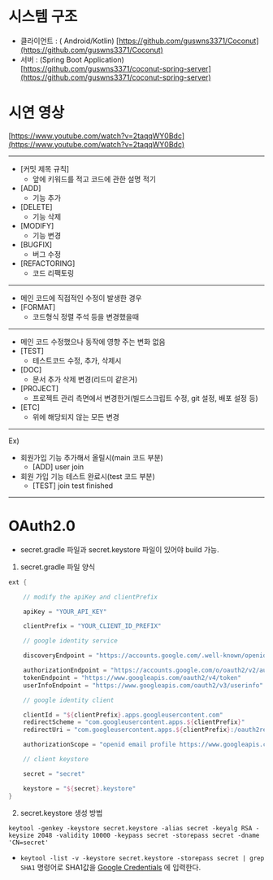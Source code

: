 # 시스템 구조

- 클라이언트 : (
  Android/Kotlin) [https://github.com/guswns3371/Coconut](https://github.com/guswns3371/Coconut)
- 서버 : (Spring Boot
  Application) [https://github.com/guswns3371/coconut-spring-server](https://github.com/guswns3371/coconut-spring-server)

# 시연 영상

[https://www.youtube.com/watch?v=2taqqWY0Bdc](https://www.youtube.com/watch?v=2taqqWY0Bdc)


---

- [커밋 제목 규칙]
    - 앞에 키워드를 적고 코드에 관한 설명 적기
- [ADD]
    - 기능 추가
- [DELETE]
    - 기능 삭제
- [MODIFY]
    - 기능 변경
- [BUGFIX]
    - 버그 수정
- [REFACTORING]
    - 코드 리팩토링

---

- 메인 코드에 직접적인 수정이 발생한 경우
- [FORMAT]
    - 코드형식 정렬 주석 등을 변경했을때

---

- 메인 코드 수정했으나 동작에 영향 주는 변화 없음
- [TEST]
    - 테스트코드 수정, 추가, 삭제시
- [DOC]
    - 문서 추가 삭제 변경(리드미 같은거)
- [PROJECT]
    - 프로젝트 관리 측면에서 변경한거(빌드스크립트 수정, git 설정, 배포 설정 등)
- [ETC]
    - 위에 해당되지 않는 모든 변경

---  
Ex)

- 회원가입 기능 추가해서 올릴시(main 코드 부분)
    - [ADD] user join
- 회원 가입 기능 테스트 완료시(test 코드 부분)
    - [TEST] join test finished

---

# OAuth2.0

- secret.gradle 파일과 secret.keystore 파일이 있어야 build 가능.

1. secret.gradle 파일 양식

```gradle
ext {

    // modify the apiKey and clientPrefix

    apiKey = "YOUR_API_KEY"

    clientPrefix = "YOUR_CLIENT_ID_PREFIX"

    // google identity service

    discoveryEndpoint = "https://accounts.google.com/.well-known/openid-configuration"

    authorizationEndpoint = "https://accounts.google.com/o/oauth2/v2/auth"
    tokenEndpoint = "https://www.googleapis.com/oauth2/v4/token"
    userInfoEndpoint = "https://www.googleapis.com/oauth2/v3/userinfo"

    // google identity client

    clientId = "${clientPrefix}.apps.googleusercontent.com"
    redirectScheme = "com.googleusercontent.apps.${clientPrefix}"
    redirectUri = "com.googleusercontent.apps.${clientPrefix}:/oauth2redirect"

    authorizationScope = "openid email profile https://www.googleapis.com/auth/books"

    // client keystore

    secret = "secret"

    keystore = "${secret}.keystore"
}
```

2. secret.keystore 생성 방법

`keytool -genkey -keystore secret.keystore -alias secret -keyalg RSA -keysize 2048 -validity 10000 -keypass secret -storepass secret -dname 'CN=secret'`

- `keytool -list -v -keystore secret.keystore -storepass secret | grep SHA1` 명령어로
  SHA1값을 [Google Credentials](https://console.cloud.google.com/apis/credentials) 에 입력한다.
